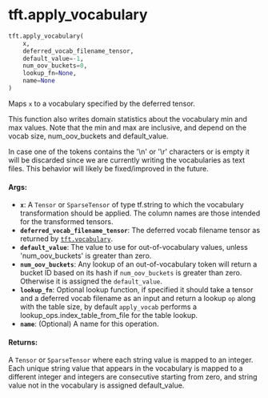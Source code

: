 <div itemscope itemtype="http://developers.google.com/ReferenceObject">
<meta itemprop="name" content="tft.apply_vocabulary" />
<meta itemprop="path" content="Stable" />
</div>

# tft.apply_vocabulary

``` python
tft.apply_vocabulary(
    x,
    deferred_vocab_filename_tensor,
    default_value=-1,
    num_oov_buckets=0,
    lookup_fn=None,
    name=None
)
```

Maps `x` to a vocabulary specified by the deferred tensor.

This function also writes domain statistics about the vocabulary min and max
values. Note that the min and max are inclusive, and depend on the vocab size,
num_oov_buckets and default_value.

In case one of the tokens contains the '\n' or '\r' characters or is empty it
will be discarded since we are currently writing the vocabularies as text
files. This behavior will likely be fixed/improved in the future.

#### Args:

* <b>`x`</b>: A `Tensor` or `SparseTensor` of type tf.string to which the vocabulary
    transformation should be applied.
    The column names are those intended for the transformed tensors.
* <b>`deferred_vocab_filename_tensor`</b>: The deferred vocab filename tensor as
    returned by <a href="../tft/vocabulary.md"><code>tft.vocabulary</code></a>.
* <b>`default_value`</b>: The value to use for out-of-vocabulary values, unless
    'num_oov_buckets' is greater than zero.
* <b>`num_oov_buckets`</b>:  Any lookup of an out-of-vocabulary token will return a
    bucket ID based on its hash if `num_oov_buckets` is greater than zero.
    Otherwise it is assigned the `default_value`.
* <b>`lookup_fn`</b>: Optional lookup function, if specified it should take a tensor
    and a deferred vocab filename as an input and return a lookup `op` along
    with the table size, by default `apply_vocab` performs a
    lookup_ops.index_table_from_file for the table lookup.
* <b>`name`</b>: (Optional) A name for this operation.


#### Returns:

A `Tensor` or `SparseTensor` where each string value is mapped to an
integer. Each unique string value that appears in the vocabulary
is mapped to a different integer and integers are consecutive
starting from zero, and string value not in the vocabulary is
assigned default_value.